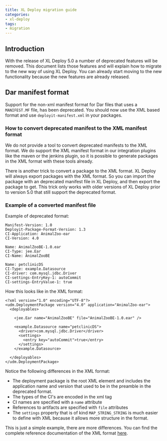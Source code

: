 ```yaml
---
title: XL Deploy migration guide
categories:
- xl-deploy
tags:
- migration
---
```


## Introduction
With the release of XL Deploy 5.0 a number of deprecated features will be removed. This document lists those features and will explain how to migrate to the new way of using XL Deploy. You can already start moving to the new functionality because the new features are already released.

## Dar manifest format
Support for the non-xml manifest format for Dar files that uses a `MANIFEST.MF` file, has been deprecated. You should now use the XML based format and use `deployit-manifest.xml` in your packages.

### How to convert deprecated manifest to the XML manifest format
We do not provide a tool to convert deprecated manifests to the XML format. We do support the XML manifest format in our integration plugins like the maven or the jenkins plugin, so it is possible to generate packages in the XML format with these tools already.

There is another trick to convert a package to the XML format. XL Deploy will always export packages with the XML format. So you can import the package with an deprecated manifest file in XL Deploy, and then export the package to get. This trick only works with older versions of XL Deploy prior to version 5.0 that still support the deprecated format.

### Example of a converted manifest file

Example of deprecated format:

    Manifest-Version: 1.0
    Deployit-Package-Format-Version: 1.3
    CI-Application: AnimalZoo-ear
    CI-Version: 4.0

    Name: AnimalZooBE-1.0.ear
    CI-Type: jee.Ear
    CI-Name: AnimalZooBE

    Name: petclinicDS
    CI-Type: example.Datasource
    CI-driver: com.mysql.jdbc.Driver
    CI-settings-EntryKey-1: autoCommit
    CI-settings-EntryValue-1: true

How this looks like in the XML format:

    <?xml version="1.0" encoding="UTF-8"?>
    <udm.DeploymentPackage version="4.0" application="AnimalZoo-ear">
      <deployables>

        <jee.Ear name="AnimalZooBE" file="AnimalZooBE-1.0.ear" />

        <example.Datasource name="petclinicDS">
          <driver>com.mysql.jdbc.Driver</driver>
          <settings>
            <entry key="autoCommit">true</entry>
          </settings>
        </example.Datasource>

      </deployables>
    </udm.DeploymentPackage>

Notice the following differences in the XML format:
* The deployment package is the root XML element and includes the application name and version that used to be in the preamble in the deprecated format.
* The types of the CI's are encoded in the xml tag
* CI names are specified with a `name` attribute
* References to artifacts are specified with `file` attributes
* The `settings` property that is of kind `MAP_STRING_STRING` is much easier to define with XML because it allows more structure in the format.

This is just a simple example, there are more differences. You can find the complete reference documentation of the XML format [here](xl-deploy/latest/packagingmanual.html).


